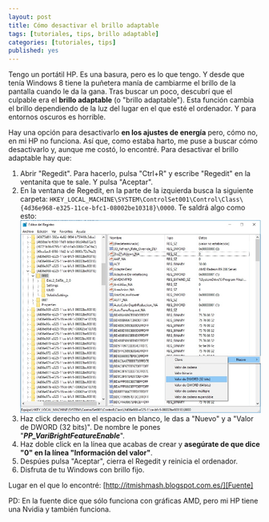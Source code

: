 ```yaml
---
layout: post
title: Cómo desactivar el brillo adaptable
tags: [tutoriales, tips, brillo adaptable]
categories: [tutoriales, tips]
published: yes
---
```

Tengo un portátil HP. Es una basura, pero es lo que tengo. Y desde que tenía Windows 8 tiene la puñetera manía de cambiarme el brillo de la pantalla cuando le da la gana. Tras buscar un poco, descubrí que el culpable era el **brillo adaptable** (o "brillo adaptable"). Esta función cambia el brillo dependiendo de la luz del lugar en el que esté el ordenador. Y para entornos oscuros es horrible.

Hay una opción para desactivarlo **en los ajustes de energía** pero, cómo no, en mi HP no funciona. Así que, como estaba harto, me puse a buscar cómo desactivarlo y, aunque me costó, lo encontré. Para desactivar el brillo adaptable hay que:

1. Abrir "Regedit". Para hacerlo, pulsa "Ctrl+R" y escribe "Regedit" en la ventanita que te sale. Y pulsa "Aceptar".
2. En la ventana de Regedit, en la parte de la izquierda busca la siguiente carpeta: `HKEY_LOCAL_MACHINE\SYSTEM\ControlSet001\Control\Class\{4d36e968-e325-11ce-bfc1-08002be10318}\0000`. Te saldrá algo como esto:![Si no te sale la imagen, algo se ha escacharrao.](/img/brillo_regedit.jpg "Si no te sale algo como esto, vuelve a empezar.")
3. Haz click derecho en el espacio en blanco, le das a "Nuevo" y a "Valor de DWORD (32 bits)". De nombre le pones "***PP_VariBrightFeatureEnable***".
4. Haz doble click en la línea que acabas de crear y **asegúrate de que dice "0" en la línea "Información del valor"**.
5. Despúes pulsa "Aceptar", cierra el Regedit y reinicia el ordenador.
6. Disfruta de tu Windows con brillo fijo.


Lugar en el que lo encontré: [http://itmishmash.blogspot.com.es/][Fuente]

PD: En la fuente dice que sólo funciona con gráficas AMD, pero mi HP tiene una Nvidia y también funciona.

[Fuente]: http://itmishmash.blogspot.com.es/2014/04/how-do-i-disable-auto-brightness-on.html
